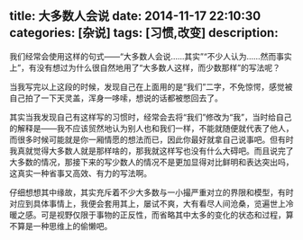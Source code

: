 title: 大多数人会说
date: 2014-11-17 22:10:30
categories: [杂说]
tags: [习惯,改变]
description: 
---
我们经常会使用这样的句式——“大多数人会说……其实”“不少人认为……然而事实上”，有没有想过为什么很自然地用了“大多数人这样，而少数那样”的写法呢？

当我写完以上这段的时候，发现自己在上面用的是“我们”二字，不免惊愕，感觉被自己拍了一下天灵盖，浑身一哆嗦，想说的话都被憋回去了。

其实当我发现自己有这样写的习惯时，经常会去将“我们”修改为“我”，当时给自己的解释是<!--more-->——我不应该贸然地认为别人也和我们一样，不能就随便就代表了他人，而很多时候可能就是你一厢情愿的想法而已，因此你最好就拿自己说事吧。但有时我真就觉得大多数人就是那样啥的，那我就这样写也没有什么大碍吧。而且说完了大多数的情况，那接下来的写少数人的情况不是更加显得对比鲜明和表达突出吗，这真实一种省事又高效、有力的写法啊。

仔细想想其中缘故，其实充斥着不少大多数与一小撮严重对立的界限和模型，有时对应到具体事情上，我便会套用其上，屡试不爽，大有看尽人间沧桑，览遍世上冷暖之感。可是视野仅限于事物的正反性，而省略其中太多的变化的状态和过程，算不算是一种思维上的偷懒吧。